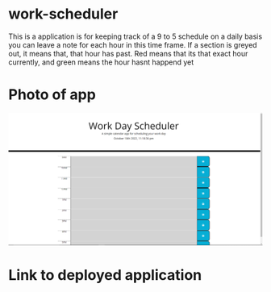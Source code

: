 # work-scheduler
This is a application is for keeping track of a 9 to 5 schedule on a daily basis
you can leave a note for each hour in this time frame. If a section is greyed out, it means that, that hour has past. Red means that its that exact hour currently, and green means the hour hasnt happend yet
# Photo of app
<img src="./assets/img/workS.png">



# Link to deployed application 
<link href="https://connorg24.github.io/work-scheduler/">